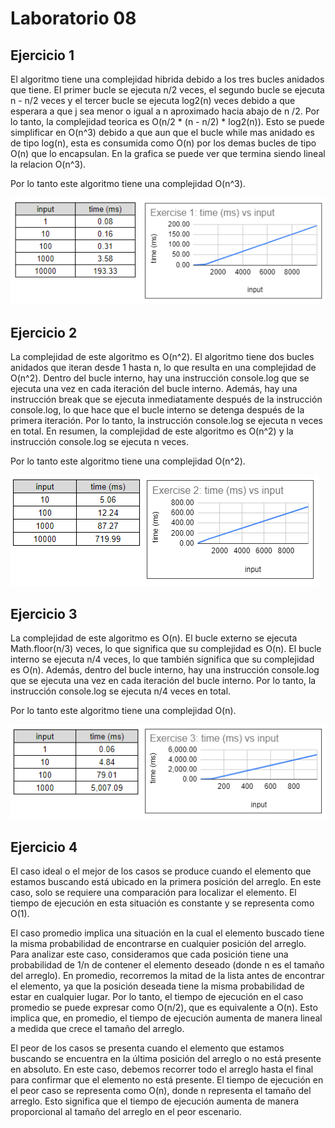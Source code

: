 # Laboratorio 08
## Ejercicio 1
El algoritmo tiene una complejidad hibrida debido a los tres bucles anidados que tiene. El primer bucle se ejecuta n/2 veces, el segundo bucle se ejecuta n - n/2 veces y el tercer bucle se ejecuta log2(n) veces debido a que esperara a que j sea menor o igual a n aproximado hacia abajo de n /2. Por lo tanto, la complejidad teorica es O(n/2 * (n - n/2) * log2(n)). Esto se puede simplificar en O(n^3) debido a que aun que el bucle while mas anidado es de tipo log(n), esta es consumida como O(n) por los demas bucles de tipo O(n) que lo encapsulan. En la grafica se puede ver que termina siendo lineal la relacion O(n^3).

Por lo tanto este algoritmo tiene una complejidad O(n^3).

![](https://github.com/JDgomez2002/lab08-CC2019/blob/main/assets/Ex1.png?raw=true)

## Ejercicio 2
La complejidad de este algoritmo es O(n^2). El algoritmo tiene dos bucles anidados que iteran desde 1 hasta n, lo que resulta en una complejidad de O(n^2). Dentro del bucle interno, hay una instrucción console.log que se ejecuta una vez en cada iteración del bucle interno. Además, hay una instrucción break que se ejecuta inmediatamente después de la instrucción console.log, lo que hace que el bucle interno se detenga después de la primera iteración. Por lo tanto, la instrucción console.log se ejecuta n veces en total. En resumen, la complejidad de este algoritmo es O(n^2) y la instrucción console.log se ejecuta n veces.

Por lo tanto este algoritmo tiene una complejidad O(n^2).

![](https://github.com/JDgomez2002/lab08-CC2019/blob/main/assets/Ex2.png?raw=true)

## Ejercicio 3
La complejidad de este algoritmo es O(n). El bucle externo se ejecuta Math.floor(n/3) veces, lo que significa que su complejidad es O(n). El bucle interno se ejecuta n/4 veces, lo que también significa que su complejidad es O(n). Además, dentro del bucle interno, hay una instrucción console.log que se ejecuta una vez en cada iteración del bucle interno. Por lo tanto, la instrucción console.log se ejecuta n/4 veces en total.

Por lo tanto este algoritmo tiene una complejidad O(n).

![](https://github.com/JDgomez2002/lab08-CC2019/blob/main/assets/Ex3.png?raw=true)

## Ejercicio 4
El caso ideal o el mejor de los casos se produce cuando el elemento que estamos buscando está ubicado en la primera posición del arreglo. En este caso, solo se requiere una comparación para localizar el elemento. El tiempo de ejecución en esta situación es constante y se representa como O(1).

El caso promedio implica una situación en la cual el elemento buscado tiene la misma probabilidad de encontrarse en cualquier posición del arreglo. Para analizar este caso, consideramos que cada posición tiene una probabilidad de 1/n de contener el elemento deseado (donde n es el tamaño del arreglo). En promedio, recorremos la mitad de la lista antes de encontrar el elemento, ya que la posición deseada tiene la misma probabilidad de estar en cualquier lugar. Por lo tanto, el tiempo de ejecución en el caso promedio se puede expresar como O(n/2), que es equivalente a O(n). Esto implica que, en promedio, el tiempo de ejecución aumenta de manera lineal a medida que crece el tamaño del arreglo.

El peor de los casos se presenta cuando el elemento que estamos buscando se encuentra en la última posición del arreglo o no está presente en absoluto. En este caso, debemos recorrer todo el arreglo hasta el final para confirmar que el elemento no está presente. El tiempo de ejecución en el peor caso se representa como O(n), donde n representa el tamaño del arreglo. Esto significa que el tiempo de ejecución aumenta de manera proporcional al tamaño del arreglo en el peor escenario.


